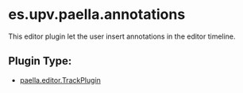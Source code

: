 # es.upv.paella.annotations

This editor plugin let the user insert annotations in the editor timeline.

## Plugin Type:
- [paella.editor.TrackPlugin](../plugin_type.md)